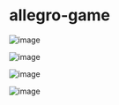 ﻿# allegro-game
![image](https://user-images.githubusercontent.com/86569967/125508587-9e78ccb0-857f-4991-b30b-88a822b5370d.png)

![image](https://user-images.githubusercontent.com/86569967/125508681-a4fa318f-6702-47ba-875e-988679c704a4.png)

![image](https://user-images.githubusercontent.com/86569967/125508730-d3d8cfd2-acf2-4cfe-a095-742516af1805.png)

![image](https://user-images.githubusercontent.com/86569967/125508792-b7fa17d4-d6f2-4da2-9770-df0e9d00b623.png)


